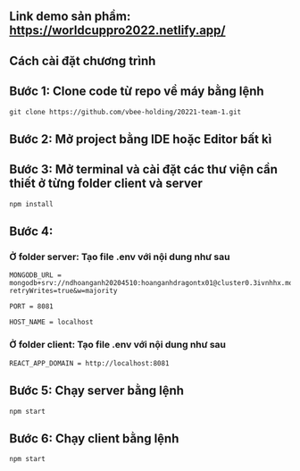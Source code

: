 ## Link demo sản phầm: https://worldcuppro2022.netlify.app/
## Cách cài đặt chương trình

## Bước 1: Clone code từ repo về máy bằng lệnh
```
git clone https://github.com/vbee-holding/20221-team-1.git
```

## Bước 2: Mở project bằng IDE hoặc Editor bất kì
## Bước 3: Mở terminal và cài đặt các thư viện cần thiết ở từng folder client và server
```
npm install
```

## Bước 4: 
### Ở folder server: Tạo file .env với nội dung như sau
```
MONGODB_URL = mongodb+srv://ndhoanganh20204510:hoanganhdragontx01@cluster0.3ivnhhx.mongodb.net/?retryWrites=true&w=majority

PORT = 8081

HOST_NAME = localhost

```

### Ở folder client: Tạo file .env với nội dung như sau
```
REACT_APP_DOMAIN = http://localhost:8081
```

## Bước 5: Chạy server bằng lệnh
```
npm start
```

## Bước 6: Chạy client bằng lệnh
```
npm start
```
